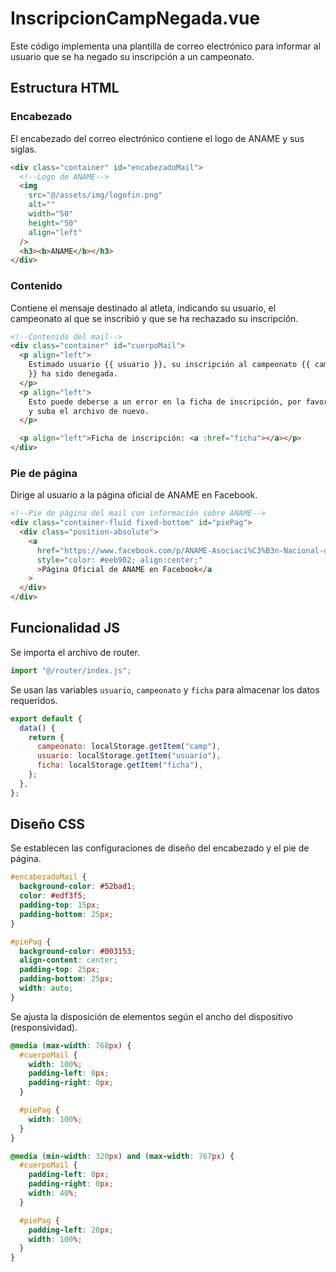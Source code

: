 # InscripcionCampNegada.vue

Este código implementa una plantilla de correo electrónico para informar al usuario que se ha negado su inscripción a un campeonato.

## Estructura HTML

### Encabezado

El encabezado del correo electrónico contiene el logo de ANAME y sus siglas.

```html
<div class="container" id="encabezadoMail">
  <!--Logo de ANAME-->
  <img
    src="@/assets/img/logofin.png"
    alt=""
    width="50"
    height="50"
    align="left"
  />
  <h3><b>ANAME</b></h3>
</div>
```

### Contenido

Contiene el mensaje destinado al atleta, indicando su usuario, el campeonato al que se inscribió y que se ha rechazado su inscripción.

```html
<!--Contenido del mail-->
<div class="container" id="cuerpoMail">
  <p align="left">
    Estimado usuario {{ usuario }}, su inscripción al campeonato {{ campeonato
    }} ha sido denegada.
  </p>
  <p align="left">
    Esto puede deberse a un error en la ficha de inscripción, por favor revísela
    y suba el archivo de nuevo.
  </p>

  <p align="left">Ficha de inscripción: <a :href="ficha"></a></p>
</div>
```

### Pie de página

Dirige al usuario a la página oficial de ANAME en Facebook.

```html
<!--Pie de página del mail con información sobre ANAME-->
<div class="container-fluid fixed-bottom" id="piePag">
  <div class="position-absolute">
    <a
      href="https://www.facebook.com/p/ANAME-Asociaci%C3%B3n-Nacional-de-Atletismo-Master-del-Ecuador-100064841912450/?paipv=0&eav=AfaSv9pzpI9ergJbpLVMMNEX0dEx9-1RJWBzc4GFil1sb49W38fNLM9QEMSUzDbZtN0&_rdr"
      style="color: #eeb902; align:center;"
      >Página Oficial de ANAME en Facebook</a
    >
  </div>
</div>
```

## Funcionalidad JS

Se importa el archivo de router.

```javascript
import "@/router/index.js";
```

Se usan las variables `usuario`, `campeonato` y `ficha` para almacenar los datos requeridos.

```javascript
export default {
  data() {
    return {
      campeonato: localStorage.getItem("camp"),
      usuario: localStorage.getItem("usuario"),
      ficha: localStorage.getItem("ficha"),
    };
  },
};
```

## Diseño CSS

Se establecen las configuraciones de diseño del encabezado y el pie de página.

```css
#encabezadoMail {
  background-color: #52bad1;
  color: #edf3f5;
  padding-top: 15px;
  padding-bottom: 25px;
}

#piePag {
  background-color: #003153;
  align-content: center;
  padding-top: 25px;
  padding-bottom: 25px;
  width: auto;
}
```

Se ajusta la disposición de elementos según el ancho del dispositivo (responsividad).

```css
@media (max-width: 768px) {
  #cuerpoMail {
    width: 100%;
    padding-left: 0px;
    padding-right: 0px;
  }

  #piePag {
    width: 100%;
  }
}

@media (min-width: 320px) and (max-width: 767px) {
  #cuerpoMail {
    padding-left: 0px;
    padding-right: 0px;
    width: 40%;
  }

  #piePag {
    padding-left: 20px;
    width: 100%;
  }
}
```
